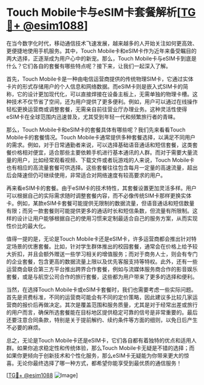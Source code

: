 # Touch Mobile卡与eSIM卡套餐解析[[TG💪+ @esim1088](https://t.me/s/esim1088)]

在当今数字化时代，移动通信技术飞速发展，越来越多的人开始关注如何更高效、更便捷地使用手机服务。其中，Touch Mobile卡和eSIM卡作为近年来备受瞩目的两大选择，正逐渐成为用户心中的新宠。那么，Touch Mobile卡与eSIM卡到底是什么？它们各自的套餐有哪些特点呢？接下来，让我们一起深入了解。

首先，Touch Mobile卡是一种由电信运营商提供的传统物理SIM卡，它通过实体卡片的形式存储用户的个人信息和网络数据。而eSIM卡则是嵌入式SIM卡的简称，它的设计更加现代化，可以直接焊接在设备主板上，无需单独的物理卡槽。这种技术不仅节省了空间，还为用户提供了更多便利。例如，用户可以通过在线操作轻松更换运营商或调整套餐，无需亲自前往营业厅办理业务。这种灵活性使得eSIM卡在全球范围内迅速普及，尤其受到年轻一代和频繁旅行者的青睐。

那么，Touch Mobile卡和eSIM卡的套餐具体有哪些呢？我们先来看看Touch Mobile卡的套餐情况。Touch Mobile卡通常提供多种套餐选择，以满足不同用户的需求。例如，对于日常通勤者来说，可以选择基础语音通话和短信套餐，这类套餐价格相对便宜，适合那些主要依赖手机进行基本通讯的人群。而对于需要大量流量的用户，比如经常观看视频、下载文件或者玩游戏的人来说，Touch Mobile卡也有相应的高流量套餐可供选择。这些套餐往往包含每月一定量的高速流量，超出后会降速但仍可继续使用，非常适合对网络速度有较高要求的用户。

再来看eSIM卡的套餐。由于eSIM卡的技术特性，其套餐设置更加灵活多样。用户可以根据自己的实际需求随时调整套餐内容，而不必像传统SIM卡那样更换实体卡。例如，某款eSIM卡套餐可能提供无限制的数据流量，但语音通话和短信数量有限；而另一款套餐则可能提供更多的通话时长和短信条数，但流量有所限制。这样的设计让用户能够根据自己的使用习惯来定制最适合自己的服务方案，从而实现性价比的最大化。

值得一提的是，无论是Touch Mobile卡还是eSIM卡，许多运营商都会推出针对特定场景的优惠套餐。比如，针对学生群体推出的校园套餐，通常会在价格上给予较大折扣，并且会额外赠送一些学习相关的增值服务；而对于商务人士，则会有专门的企业套餐，包含更高的数据流量上限以及优先客服支持等特权。此外，还有一些运营商会联合第三方平台推出跨界合作套餐，例如与流媒体服务商合作的影音娱乐套餐，或是与航空公司合作的旅行套餐，这些都为用户带来了更多的选择和便利。

当然，在选择Touch Mobile卡或eSIM卡套餐时，我们也需要考虑一些实际问题。首先是资费标准，不同的运营商可能会有不同的定价策略，因此建议多比较几家运营商的报价后再做决定。其次是覆盖范围和服务质量，尤其是对于经常出差或旅行的用户而言，确保所选套餐能在目标地区提供稳定可靠的信号是非常重要的。最后还要注意合同条款，特别是关于提前解约、续约条件等方面的细则，以免日后产生不必要的麻烦。

总之，无论是Touch Mobile卡还是eSIM卡，它们各自都有着独特的优点和适用人群。如果你追求稳定性和传统体验，那么Touch Mobile卡无疑是不错的选择；而如果你更倾向于创新技术和个性化服务，那么eSIM卡无疑能为你带来更大的惊喜。无论你最终选择了哪一种方式，都希望你能享受到最优质的通信服务！

[[TG💪+ @esim1088](https://t.me/s/esim1088) ![Image](https://i.postimg.cc/4NQfJmqS/Snipaste-2025-05-13-00-14-12.png)]